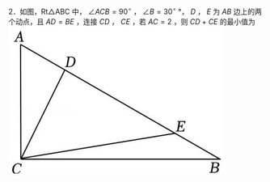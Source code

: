 2．如图，Rt△ABC 中， $\angle A C B = 9 0 ^ { \circ }$ ， $\angle B = 3 0 ^ { \circ }$ °， $D$ ， $E$ 为 $A B$ 边上的两个动点，且 $A D { = } B E$ ，连接 $C D$ ， $C E$ ，若 $A C { = } 2$ ，则 $C D { + } C E$ 的最小值为
![](<../../qs_image_DB/专题2-6__逆等线之乾坤大挪移（解析版）/a6178e7c50f55acb6c36566cac1fe530b5cb05efe22ee89d98a101393e2ee5f7.jpg>)
